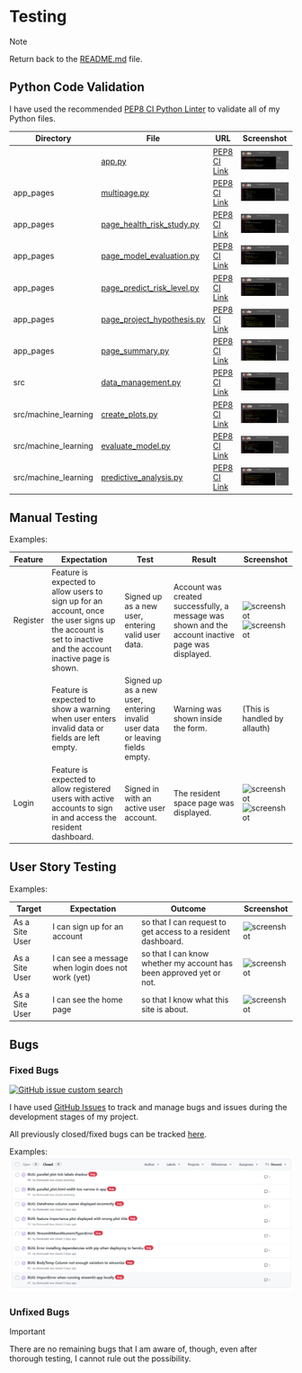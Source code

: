 # Testing

> [!NOTE]
> Return back to the [README.md](README.md) file.

## Python Code Validation

I have used the recommended [PEP8 CI Python Linter](https://pep8ci.herokuapp.com) to validate all of my Python files.

| Directory | File | URL | Screenshot |
| --- | --- | --- | --- |
|  | [app.py](https://github.com/theresaabl/ML-maternal-health-risk/blob/main/app.py) | [PEP8 CI Link](https://pep8ci.herokuapp.com/https://raw.githubusercontent.com/theresaabl/ML-maternal-health-risk/main/app.py) | ![screenshot](documentation/validation/python_app.png) |
| app_pages | [multipage.py](https://github.com/theresaabl/ML-maternal-health-risk/blob/main/app_pages/multipage.py) | [PEP8 CI Link](https://pep8ci.herokuapp.com/https://raw.githubusercontent.com/theresaabl/ML-maternal-health-risk/main/app_pages/multipage.py) | ![screenshot](documentation/validation/python_multipage.png) |
| app_pages | [page_health_risk_study.py](https://github.com/theresaabl/ML-maternal-health-risk/blob/main/app_pages/page_health_risk_study.py) | [PEP8 CI Link](https://pep8ci.herokuapp.com/https://raw.githubusercontent.com/theresaabl/ML-maternal-health-risk/main/app_pages/page_health_risk_study.py) | ![screenshot](documentation/validation/python_page_health_risk_study.png) |
| app_pages | [page_model_evaluation.py](https://github.com/theresaabl/ML-maternal-health-risk/blob/main/app_pages/page_model_evaluation.py) | [PEP8 CI Link](https://pep8ci.herokuapp.com/https://raw.githubusercontent.com/theresaabl/ML-maternal-health-risk/main/app_pages/page_model_evaluation.py) | ![screenshot](documentation/validation/python_page_model_evaluation.png) |
| app_pages | [page_predict_risk_level.py](https://github.com/theresaabl/ML-maternal-health-risk/blob/main/app_pages/page_predict_risk_level.py) | [PEP8 CI Link](https://pep8ci.herokuapp.com/https://raw.githubusercontent.com/theresaabl/ML-maternal-health-risk/main/app_pages/page_predict_risk_level.py) | ![screenshot](documentation/validation/python_page_predict_risk_level.png) |
| app_pages | [page_project_hypothesis.py](https://github.com/theresaabl/ML-maternal-health-risk/blob/main/app_pages/page_project_hypothesis.py) | [PEP8 CI Link](https://pep8ci.herokuapp.com/https://raw.githubusercontent.com/theresaabl/ML-maternal-health-risk/main/app_pages/page_project_hypothesis.py) | ![screenshot](documentation/validation/python_page_project_hypothesis.png) |
| app_pages | [page_summary.py](https://github.com/theresaabl/ML-maternal-health-risk/blob/main/app_pages/page_summary.py) | [PEP8 CI Link](https://pep8ci.herokuapp.com/https://raw.githubusercontent.com/theresaabl/ML-maternal-health-risk/main/app_pages/page_summary.py) | ![screenshot](documentation/validation/python_page_summary.png) |
| src | [data_management.py](https://github.com/theresaabl/ML-maternal-health-risk/blob/main/src/data_management.py) | [PEP8 CI Link](https://pep8ci.herokuapp.com/https://raw.githubusercontent.com/theresaabl/ML-maternal-health-risk/main/src/data_management.py) | ![screenshot](documentation/validation/python_data_management.png) |
| src/machine_learning | [create_plots.py](https://github.com/theresaabl/ML-maternal-health-risk/blob/main/src/machine_learning/create_plots.py) | [PEP8 CI Link](https://pep8ci.herokuapp.com/https://raw.githubusercontent.com/theresaabl/ML-maternal-health-risk/main/src/machine_learning/create_plots.py) | ![screenshot](documentation/validation/python_create_plots.png) |
| src/machine_learning | [evaluate_model.py](https://github.com/theresaabl/ML-maternal-health-risk/blob/main/src/machine_learning/evaluate_model.py) | [PEP8 CI Link](https://pep8ci.herokuapp.com/https://raw.githubusercontent.com/theresaabl/ML-maternal-health-risk/main/src/machine_learning/evaluate_model.py) | ![screenshot](documentation/validation/python_evaluate_model.png) |
| src/machine_learning | [predictive_analysis.py](https://github.com/theresaabl/ML-maternal-health-risk/blob/main/src/machine_learning/predictive_analysis.py) | [PEP8 CI Link](https://pep8ci.herokuapp.com/https://raw.githubusercontent.com/theresaabl/ML-maternal-health-risk/main/src/machine_learning/predictive_analysis.py) | ![screenshot](documentation/validation/python_predictive_analysis.png) |

## Manual Testing

Examples:

| Feature | Expectation | Test | Result | Screenshot |
| --- | --- | --- | --- | --- |
| Register | Feature is expected to allow users to sign up for an account, once the user signs up the account is set to inactive and the account inactive page is shown. | Signed up as a new user, entering valid user data. | Account was created successfully, a message was shown and the account inactive page was displayed. | ![screenshot](documentation/features/signup.png)![screenshot](documentation/features/account-inactive.png) |
|  | Feature is expected to show a warning when user enters invalid data or fields are left empty. | Signed up as a new user, entering invalid user data or leaving fields empty. | Warning was shown inside the form. | (This is handled by allauth) |
| Login | Feature is expected to allow registered users with active accounts to sign in and access the resident dashboard. | Signed in with an active user account. | The resident space page was displayed. | ![screenshot](documentation/features/signin-message.png)![screenshot](documentation/features/dashboard.png) |

## User Story Testing

Examples:

| Target | Expectation | Outcome | Screenshot |
| --- | --- | --- | --- |
| As a Site User |  I can sign up for an account | so that I can request to get access to a resident dashboard. | ![screenshot](documentation/features/signup.png) |
| As a Site User | I can see a message when login does not work (yet) | so that I can know whether my account has been approved yet or not. | ![screenshot](documentation/features/account-inactive.png) |
| As a Site User | I can see the home page | so that I know what this site is about. | ![screenshot](documentation/features/home-lenovo.png) |

## Bugs

### Fixed Bugs

[![GitHub issue custom search](https://img.shields.io/github/issues-search?query=repo%3Atheresaabl%2FML-maternal-health-risk%20label%3Abug&label=bugs)](https://www.github.com/theresaabl/ML-maternal-health-risk/issues?q=is%3Aissue+is%3Aclosed+label%3Abug)

I have used [GitHub Issues](https://www.github.com/theresaabl/ML-maternal-health-risk/issues) to track and manage bugs and issues during the development stages of my project.

All previously closed/fixed bugs can be tracked [here](https://www.github.com/theresaabl/ML-maternal-health-risk/issues?q=is%3Aissue+is%3Aclosed+label%3Abug).

Examples:
![screenshot](documentation/bugs/issues-closed-bugs.png)

### Unfixed Bugs

> [!IMPORTANT]
> There are no remaining bugs that I am aware of, though, even after thorough testing, I cannot rule out the possibility.